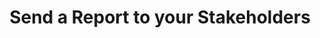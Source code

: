 ---
title: "Send a Report to your Stakeholders"
sidebar_label: "Schedule a Report"
hide_table_of_contents: false
tags:
    - Rill Cloud
---